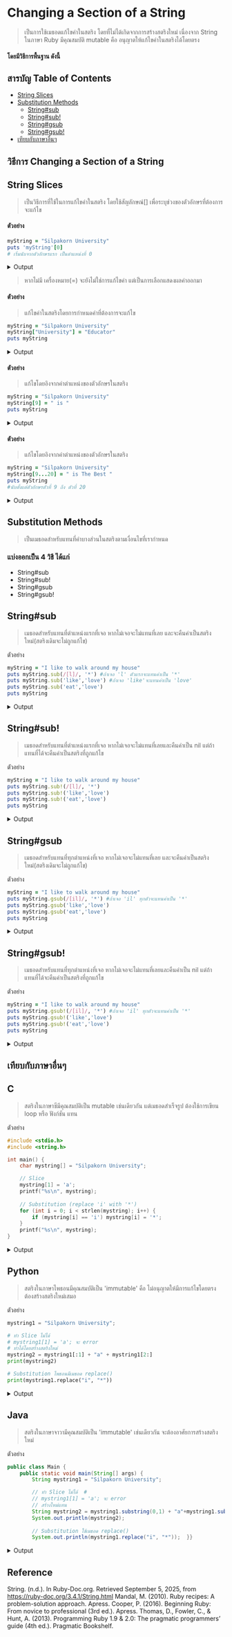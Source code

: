 ###

# Changing a Section of a String
 >  เป็นการใช้เมธอดแก้ไขค่าในสตริง โดยที่ไม่ได้เกิดจากการสร้างสตริงใหม่ เนื่องจาก String ในภาษา Ruby มีคุณสมบัติ mutable คือ อนุญาตให้แก้ไขค่าในสตริงได้โดยตรง
  #### โดยมีวิธีการพื้นฐาน ดังนี้ 
   
## สารบัญ Table of Contents

  - [String Slices](#string-slices)
  - [Substitution Methods](#substitution-methods)
    - [String#sub](#stringsub)
    - [String#sub!](#stringgsub)
    - [String#gsub](#stringgsub) 
    - [String#gsub!](#stringgsub)
 - [เทียบกับภาษาอื่นๆ](#%E0%B9%80%E0%B8%97%E0%B8%B5%E0%B8%A2%E0%B8%9A%E0%B8%81%E0%B8%B1%E0%B8%9A%E0%B8%A0%E0%B8%B2%E0%B8%A9%E0%B8%B2%E0%B8%AD%E0%B8%B7%E0%B9%88%E0%B8%99%E0%B9%86)

## วิธีการ Changing a Section of a String 
## String Slices 
   >เป็นวิธีการที่ใช้ในการแก้ไขค่าในสตริง โดยใช้สัญลักษณ์[] เพื่อระบุช่วงของตัวอักษรที่ต้องการจะแก้ไข
#### ตัวอย่าง
   ```ruby
myString = "Silpakorn University"
puts 'myString'[0] 
 # เริ่มนับจากตัวอักษรแรก เป็นตำแหน่งที่ 0
```
<details>
   <summary>Output</summary>

 > S

</details>

  > หากไม่มี เครื่องหมาย(=) จะยังไม่ใช่การแก้ไขค่า แต่เป็นการเลือกแสดงผลค่าออกมา
#### ตัวอย่าง
  > แก้ไขค่าในสตริงโดยการกำหนดคำที่ต้องการจะแก้ไข
```ruby
myString = "Silpakorn University"
myString["University"] = "Educator"
puts myString

```
<details>
   <summary>Output</summary>

 > Silpakorn Educator

</details>
 
#### ตัวอย่าง
>แก้ไขโดยอิงจากค่าตำแหน่งของตัวอักษรในสตริง

   ```ruby
myString = "Silpakorn University"
myString[9] = " is " 
puts myString

```
<details>
   <summary>Output</summary>

  > Silpakorn is University

</details>
   

 

#### ตัวอย่าง
> แก้ไขโดยอิงจากค่าตำแหน่งของตัวอักษรในสตริง

```ruby
myString = "Silpakorn University"
myString[9...20] = " is The Best "
puts myString
#นับตั้งแต่ตัวอักษรตัวที่ 9 ถึง ตัวที่ 20 
```
<details>
   <summary>Output</summary>
   
   > Silpakorn is The Best 

</details>



## Substitution Methods
   > เป็นเมธอดสำหรับแทนที่ค่าบางส่วนในสตริงตามเงื่อนไขที่เรากำหนด
   
   ### แบ่งออกเป็น 4 วิธี ได้แก่
   - String#sub 
   - String#sub!
   - String#gsub
   - String#gsub!
## String#sub 
>เมธอดสำหรับแทนที่ตำแหน่งแรกที่เจอ หากไม่เจอจะไม่แทนที่เลย และจะคืนค่าเป็นสตริงใหม่(สตริงเดิมจะไม่ถูกแก้ไข)

ตัวอย่าง

```ruby
myString = "I like to walk around my house"
puts myString.sub(/[l]/, '*') #ถ้าเจอ 'l' ตัวแรกจะแทนค่าเป็น '*'
puts myString.sub('like','love') #ถ้าเจอ 'like'จะแทนค่าเป็น 'love'
puts myString.sub('eat','love')
puts myString
```
<details>
   <summary>Output</summary>
   
>I *ike to walk around my house </br>
>I love to walk around my house </br>
>I like to walk around my house     #ไม่เจอคำว่า 'eat' สตริงจึงไม่เปลี่ยนแปลง </br>
>I like to walk around my house     #ไม่มีการเปลี่ยนแปลงสตริงเดิม </br>

</details>


## String#sub!
>เมธอดสำหรับแทนที่ตำแหน่งแรกที่เจอ หากไม่เจอจะไม่แทนที่เลยและคืนค่าเป็น nil แต่ถ้าแทนที่ได้จะคืนค่าเป็นสตริงที่ถูกแก้ไข 

 ตัวอย่าง
 ```ruby
myString = "I like to walk around my house" 
puts myString.sub!(/[l]/, '*') 
puts myString.sub!('like','love')
puts myString.sub!('eat','love')
puts myString
```
<details>
   <summary>Output</summary>
   
>I *ike to walk around my house  </br>
>(                                                  ) #คืนค่าเป็น nil   </br>
>(                                                  ) #คืนค่าเป็น nil   </br>
>I *ike to walk around my house #สตริงเดิมที่ถูกเปลี่ยนแปลง </br>

</details>
    
      
## String#gsub
>เมธอดสำหรับแทนที่ทุกตำแหน่งที่เจอ หากไม่เจอจะไม่แทนที่เลย และจะคืนค่าเป็นสตริงใหม่(สตริงเดิมจะไม่ถูกแก้ไข)

ตัวอย่าง
 ```ruby
myString = "I like to walk around my house"
puts myString.gsub(/[il]/, '*') #ถ้าเจอ 'il' ทุกตัวจะแทนค่าเป็น '*'
puts myString.gsub('like','love')
puts myString.gsub('eat','love')
puts myString
```
<details>
   <summary>Output</summary>
   
>I **ke to wa*k around my house </br>
>I love to walk around my house </br>
>I like to walk around my house </br>
>I like to walk around my house </br>

</details>
    
## String#gsub!
>เมธอดสำหรับแทนที่ทุกตำแหน่งที่เจอ หากไม่เจอจะไม่แทนที่เลยและคืนค่าเป็น nil แต่ถ้าแทนที่ได้จะคืนค่าเป็นสตริงที่ถูกแก้ไข 

ตัวอย่าง

```ruby
myString = "I like to walk around my house"
puts myString.gsub!(/[il]/, '*') #ถ้าเจอ 'il' ทุกตัวจะแทนค่าเป็น '*'
puts myString.gsub!('like','love')
puts myString.gsub!('eat','love')
puts myString
```
<details>
   <summary>Output</summary>

>I **ke to wa*k around my house </br>
>(                                                  ) #คืนค่าเป็น nil   </br>
>(                                                  ) #คืนค่าเป็น nil   </br>
>I **ke to wa*k around my house #สตริงเดิมถูกเปลี่ยนแปลง </br>

</details>
      

## เทียบกับภาษาอื่นๆ
## C
> สตริงในภาษาซีมีคุณสมบัติเป็น mutable เช่นเดียวกัน แต่เมธอดสำเร็จรูป ต้องใช้การเขียน loop หรือ ฟังก์ชัน แทน

ตัวอย่าง

```c
#include <stdio.h>
#include <string.h>

int main() {
    char mystring[] = "Silpakorn University";

    // Slice
    mystring[1] = 'a';
    printf("%s\n", mystring);
    
    // Substitution (replace 'i' with '*')
    for (int i = 0; i < strlen(mystring); i++) {
        if (mystring[i] == 'i') mystring[i] = '*';
    }
    printf("%s\n", mystring); 
}
```
<details>
   <summary>Output</summary>

>Salpakorn University </br>
>Salpakorn Un* vers* ty </br>


</details>


## Python
> สตริงในภาษาไพธอนมีคุณสมบัติเป็น 'immutable' คือ ไม่อนุญาตให้มีการแก้ไขโดยตรง ต้องสร้างสตริงใหม่เสมอ

ตัวอย่าง

```python
mystring1 = "Silpakorn University";

# ทำ Slice ไม่ได้
# mystring1[1] = 'a'; จะ error
# ทำได้โดยสร้างสตริงใหม่
mystring2 = mystring1[:1] + "a" + mystring1[2:]
print(mystring2)  

# Substitution ไพธอนมีเมธอด replace()
print(mystring1.replace("i", "*"))

```
<details>
   <summary>Output</summary>

>Salpakorn University </br>
>S * lpakorn Un*vers*ty </br>

</details>





## Java
>สตริงในภาษาจาวามีคุณสมบัติเป็น 'immutable' เช่นเดียวกัน จะต้องอาศัยการสร้างสตริงใหม่
>
ตัวอย่าง


```java
public class Main {
    public static void main(String[] args) {
        String mystring1 = "Silpakorn University";

        // ทำ Slice ไม่ได้  #
        // mystring1[1] = 'a'; จะ error
        // สร้างใหม่แทน
        String mystring2 = mystring1.substring(0,1) + "a"+mystring1.substring(2);
        System.out.println(mystring2); 
        
        // Substitution ใช้เมธอด replace()
        System.out.println(mystring1.replace("i", "*"));  }}
```
<details>
   <summary>Output</summary>

>Salpakorn University </br>
>S* lpakorn Un* vers* ty </br>
 
</details>




## Reference 
String. (n.d.). In Ruby-Doc.org. Retrieved September 5, 2025, from https://ruby-doc.org/3.4.1/String.html
Mandal, M. (2010). Ruby recipes: A problem-solution approach. Apress.
Cooper, P. (2016). Beginning Ruby: From novice to professional (3rd ed.). Apress.
Thomas, D., Fowler, C., & Hunt, A. (2013). Programming Ruby 1.9 & 2.0: The pragmatic programmers’ guide (4th ed.). Pragmatic Bookshelf.


